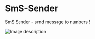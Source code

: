 # SmS-Sender
SmS Sender - send message to numbers !

![Image description](https://i.imgur.com/wTvYKHU.png)


